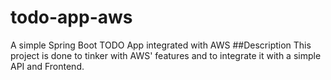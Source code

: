 # todo-app-aws
A simple Spring Boot TODO App integrated with AWS
##Description
This project is done to tinker with AWS' features and to integrate it with a simple API and Frontend.
